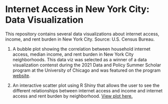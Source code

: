 # Internet Access in New York City: Data Visualization
This repository contains several data visualizations about internet access, income, and rent burden in New York City. Source: U.S. Census Bureau.

1) A bubble plot showing the correlation between household internet access, median income, and rent burden in New York City neighborhoods. This data viz was selected as a winner of a data visualization contenst during the 2021 Data and Policy Summer Scholar program at the University of Chicago and was featured on the program [website](https://info.harris.uchicago.edu/summer-scholar-program/program-details).

2) An interactive scatter plot using R Shiny that allows the user to see the different relationships between internet access and income and internet access and rent burden by neighborhood. [View plot here.](https://it7rbz-danya-sherbini.shinyapps.io/Internet_Access_NYC/)
